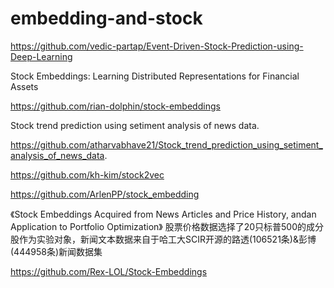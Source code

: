 # embedding-and-stock
https://github.com/vedic-partap/Event-Driven-Stock-Prediction-using-Deep-Learning

Stock Embeddings: Learning Distributed Representations for Financial Assets

https://github.com/rian-dolphin/stock-embeddings

Stock trend prediction using setiment analysis of news data.

https://github.com/atharvabhave21/Stock_trend_prediction_using_setiment_analysis_of_news_data.

https://github.com/kh-kim/stock2vec

https://github.com/ArlenPP/stock_embedding

《Stock Embeddings Acquired from News Articles and Price History, andan Application to Portfolio Optimization》
股票价格数据选择了20只标普500的成分股作为实验对象，新闻文本数据来自于哈工大SCIR开源的路透(106521条)&彭博(444958条)新闻数据集

https://github.com/Rex-LOL/Stock-Embeddings
